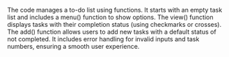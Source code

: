 The code manages a to-do list using functions. It starts with an empty task list and includes a menu() function to show options. The view() function displays tasks with their completion status (using checkmarks or crosses). The add() function allows users to add new tasks with a default status of not completed. It includes error handling for invalid inputs and task numbers, ensuring a smooth user experience.

